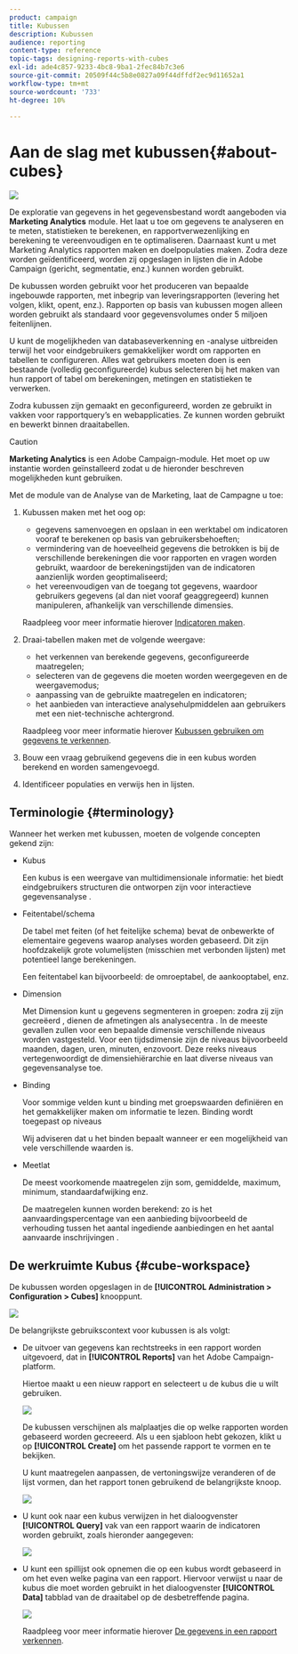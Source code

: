 ```yaml
---
product: campaign
title: Kubussen
description: Kubussen
audience: reporting
content-type: reference
topic-tags: designing-reports-with-cubes
exl-id: ade4c857-9233-4bc8-9ba1-2fec84b7c3e6
source-git-commit: 20509f44c5b8e0827a09f44dffdf2ec9d11652a1
workflow-type: tm+mt
source-wordcount: '733'
ht-degree: 10%

---
```


# Aan de slag met kubussen{#about-cubes}

![](../../assets/common.svg)

De exploratie van gegevens in het gegevensbestand wordt aangeboden via **Marketing Analytics** module. Het laat u toe om gegevens te analyseren en te meten, statistieken te berekenen, en rapportverwezenlijking en berekening te vereenvoudigen en te optimaliseren. Daarnaast kunt u met Marketing Analytics rapporten maken en doelpopulaties maken. Zodra deze worden geïdentificeerd, worden zij opgeslagen in lijsten die in Adobe Campaign (gericht, segmentatie, enz.) kunnen worden gebruikt.

De kubussen worden gebruikt voor het produceren van bepaalde ingebouwde rapporten, met inbegrip van leveringsrapporten (levering het volgen, klikt, opent, enz.). Rapporten op basis van kubussen mogen alleen worden gebruikt als standaard voor gegevensvolumes onder 5 miljoen feitenlijnen.

U kunt de mogelijkheden van databaseverkenning en -analyse uitbreiden terwijl het voor eindgebruikers gemakkelijker wordt om rapporten en tabellen te configureren. Alles wat gebruikers moeten doen is een bestaande (volledig geconfigureerde) kubus selecteren bij het maken van hun rapport of tabel om berekeningen, metingen en statistieken te verwerken.

Zodra kubussen zijn gemaakt en geconfigureerd, worden ze gebruikt in vakken voor rapportquery’s en webapplicaties. Ze kunnen worden gebruikt en bewerkt binnen draaitabellen.

>[!CAUTION]
>
>**Marketing Analytics** is een Adobe Campaign-module. Het moet op uw instantie worden geïnstalleerd zodat u de hieronder beschreven mogelijkheden kunt gebruiken.

Met de module van de Analyse van de Marketing, laat de Campagne u toe:

1. Kubussen maken met het oog op:

   * gegevens samenvoegen en opslaan in een werktabel om indicatoren vooraf te berekenen op basis van gebruikersbehoeften;
   * vermindering van de hoeveelheid gegevens die betrokken is bij de verschillende berekeningen die voor rapporten en vragen worden gebruikt, waardoor de berekeningstijden van de indicatoren aanzienlijk worden geoptimaliseerd;
   * het vereenvoudigen van de toegang tot gegevens, waardoor gebruikers gegevens (al dan niet vooraf geaggregeerd) kunnen manipuleren, afhankelijk van verschillende dimensies.

   Raadpleeg voor meer informatie hierover [Indicatoren maken](../../reporting/using/creating-indicators.md).

1. Draai-tabellen maken met de volgende weergave:

   * het verkennen van berekende gegevens, geconfigureerde maatregelen;
   * selecteren van de gegevens die moeten worden weergegeven en de weergavemodus;
   * aanpassing van de gebruikte maatregelen en indicatoren;
   * het aanbieden van interactieve analysehulpmiddelen aan gebruikers met een niet-technische achtergrond.

   Raadpleeg voor meer informatie hierover [Kubussen gebruiken om gegevens te verkennen](../../reporting/using/using-cubes-to-explore-data.md).

1. Bouw een vraag gebruikend gegevens die in een kubus worden berekend en worden samengevoegd.
1. Identificeer populaties en verwijs hen in lijsten.

## Terminologie {#terminology}

Wanneer het werken met kubussen, moeten de volgende concepten gekend zijn:

* Kubus

   Een kubus is een weergave van multidimensionale informatie: het biedt eindgebruikers structuren die ontworpen zijn voor interactieve gegevensanalyse .

* Feitentabel/schema

   De tabel met feiten (of het feitelijke schema) bevat de onbewerkte of elementaire gegevens waarop analyses worden gebaseerd. Dit zijn hoofdzakelijk grote volumelijsten (misschien met verbonden lijsten) met potentieel lange berekeningen.

   Een feitentabel kan bijvoorbeeld: de omroeptabel, de aankooptabel, enz.

* Dimension

   Met Dimension kunt u gegevens segmenteren in groepen: zodra zij zijn gecreëerd , dienen de afmetingen als analysecentra . In de meeste gevallen zullen voor een bepaalde dimensie verschillende niveaus worden vastgesteld. Voor een tijdsdimensie zijn de niveaus bijvoorbeeld maanden, dagen, uren, minuten, enzovoort. Deze reeks niveaus vertegenwoordigt de dimensiehiërarchie en laat diverse niveaus van gegevensanalyse toe.

* Binding

   Voor sommige velden kunt u binding met groepswaarden definiëren en het gemakkelijker maken om informatie te lezen. Binding wordt toegepast op niveaus

   Wij adviseren dat u het binden bepaalt wanneer er een mogelijkheid van vele verschillende waarden is.

* Meetlat

   De meest voorkomende maatregelen zijn som, gemiddelde, maximum, minimum, standaardafwijking enz.

   De maatregelen kunnen worden berekend: zo is het aanvaardingspercentage van een aanbieding bijvoorbeeld de verhouding tussen het aantal ingediende aanbiedingen en het aantal aanvaarde inschrijvingen .

## De werkruimte Kubus {#cube-workspace}

De kubussen worden opgeslagen in de **[!UICONTROL Administration > Configuration > Cubes]** knooppunt.

![](assets/s_advuser_cube_node.png)

De belangrijkste gebruikscontext voor kubussen is als volgt:

* De uitvoer van gegevens kan rechtstreeks in een rapport worden uitgevoerd, dat in **[!UICONTROL Reports]** van het Adobe Campaign-platform.

   Hiertoe maakt u een nieuw rapport en selecteert u de kubus die u wilt gebruiken.

   ![](assets/cube_create_new.png)

   De kubussen verschijnen als malplaatjes die op welke rapporten worden gebaseerd worden gecreeerd. Als u een sjabloon hebt gekozen, klikt u op **[!UICONTROL Create]** om het passende rapport te vormen en te bekijken.

   U kunt maatregelen aanpassen, de vertoningswijze veranderen of de lijst vormen, dan het rapport tonen gebruikend de belangrijkste knoop.

   ![](assets/cube_display_new.png)

* U kunt ook naar een kubus verwijzen in het dialoogvenster **[!UICONTROL Query]** vak van een rapport waarin de indicatoren worden gebruikt, zoals hieronder aangegeven:

   ![](assets/s_advuser_query_using_a_cube.png)

* U kunt een spillijst ook opnemen die op een kubus wordt gebaseerd in om het even welke pagina van een rapport. Hiervoor verwijst u naar de kubus die moet worden gebruikt in het dialoogvenster **[!UICONTROL Data]** tabblad van de draaitabel op de desbetreffende pagina.

   ![](assets/s_advuser_cube_in_report.png)

   Raadpleeg voor meer informatie hierover [De gegevens in een rapport verkennen](../../reporting/using/using-cubes-to-explore-data.md#exploring-the-data-in-a-report).

